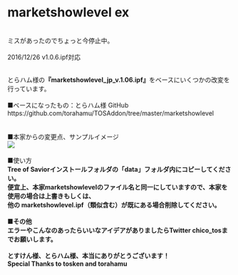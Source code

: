 # marketshowlevel ex

<br>ミスがあったのでちょっと今停止中。<br>
<br>
2016/12/26 v1.0.6.ipf対応<br>


<br>
とらハム様の<b>『marketshowlevel_jp_v.1.06.ipf』</b>をベースにいくつかの改変を行っています。<br>
<br>
■ベースになったもの：とらハム様 GitHub<br>
https://github.com/torahamu/TOSAddon/tree/master/marketshowlevel
<br>
<br>
<br>
■本家からの変更点、サンプルイメージ<br>
<img src="https://github.com/chicori/chicorin/blob/master/readme.jpg">
<br>
<br>
■使い方<br>
<b>Tree of Saviorインストールフォルダの「data」フォルダ内にコピーしてください。<br>
<b>便宜上、本家marketshowlevelのファイル名と同一にしていますので、本家を使用の場合は上書きもしくは、</b><br>
<b>他の marketshowlevel.ipf（類似含む）が既にある場合削除してください。</b><br>
<br>
■その他<br>
エラーやこんなのあったらいいなアイデアがありましたらTwitter chico_tosまでお願いします。<br>
<br>
とすけん様、とらハム様、本当にありがとうございます！<br>
Special Thanks to tosken and torahamu<br>
